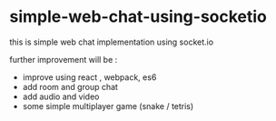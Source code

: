 # simple-web-chat-using-socketio

this is simple web chat implementation using socket.io

further improvement will be : 
- improve using react , webpack, es6
- add room and group chat
- add audio and video 
- some simple multiplayer game (snake / tetris)
